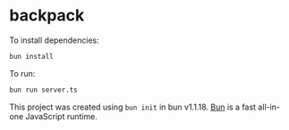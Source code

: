 # backpack

To install dependencies:

```bash
bun install
```

To run:

```bash
bun run server.ts
```

This project was created using `bun init` in bun v1.1.18. [Bun](https://bun.sh) is a fast all-in-one JavaScript runtime.

